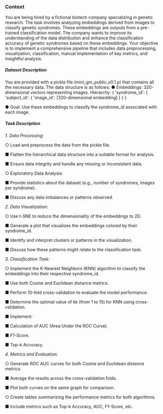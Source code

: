 ### **Context**

You are being hired by a fictional biotech company specializing in genetic research. The task involves analyzing embeddings derived from images to classify genetic syndromes. These embeddings are outputs from a pre-trained classification model. The company wants to improve its understanding of the data distribution and enhance the classification accuracy of genetic syndromes based on these embeddings.
Your objective is to implement a comprehensive pipeline that includes data preprocessing, visualization, classification, manual implementation of key metrics, and insightful analysis.


##### Dataset Description

You are provided with a pickle file (mini_gm_public_v0.1.p) that contains all the necessary data. The data structure is as follows:
●	Embeddings: 320-dimensional vectors representing images.
Hierarchy:
 {
  'syndrome_id': {
    'subject_id': {
      'image_id': [320-dimensional embedding]
    }
  }
}

●	Goal: Use these embeddings to classify the syndrome_id associated with each image.

##### **Task Description**

*1.	Data Processing:*

○	Load and preprocess the data from the pickle file.

   ■	Flatten the hierarchical data structure into a suitable format for analysis.
   
   ■	Ensure data integrity and handle any missing or inconsistent data.
   
○	Exploratory Data Analysis:

   ■	Provide statistics about the dataset (e.g., number of syndromes, images per syndrome).

   ■	Discuss any data imbalances or patterns observed.
   

*2.	Data Visualization:*

○	Use t-SNE to reduce the dimensionality of the embeddings to 2D.

   ■	Generate a plot that visualizes the embeddings colored by their syndrome_id.
   
   ■	Identify and interpret clusters or patterns in the visualization.
   
   ■	Discuss how these patterns might relate to the classification task.


*3.	Classification Task:*

○	Implement the K-Nearest Neighbors (KNN) algorithm to classify the embeddings into their respective syndrome_id.

■	Use both Cosine and Euclidean distance metrics.

■	Perform 10-fold cross-validation to evaluate the model performance.

■	Determine the optimal value of kk (from 1 to 15) for KNN using cross-validation.

■	Implement:

■	Calculation of AUC (Area Under the ROC Curve).

■	F1-Score.

■	Top-k Accuracy.


*4.	Metrics and Evaluation:*

○	Generate ROC AUC curves for both Cosine and Euclidean distance metrics.

■	Average the results across the cross-validation folds.

■	Plot both curves on the same graph for comparison.

○	Create tables summarizing the performance metrics for both algorithms.

■	Include metrics such as Top-k Accuracy, AUC, F1-Score, etc.

